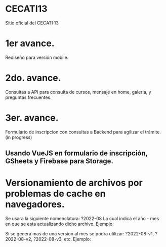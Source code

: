 # CECATI13
Sitio oficial del CECATI 13

# 1er avance.
Rediseño para versión mobile.

# 2do. avance.
Consultas a API para consulta de cursos, mensaje en home, galeria, y preguntas frecuentes.

# 3er. avance.
Formulario de inscripcion con consultas a Backend para agilizar el trámite. (in progress)
## Usando VueJS en formulario de inscripción, GSheets y Firebase para Storage.


# Versionamiento de archivos por problemas de cache en navegadores.
Se usara la siguiente nomenclatura:
?2022-08
La cual indica el año - mes en que se esta actualizando dicho archivo.
Ejemplo:
<link rel="stylesheet" href="./styles.css?2022-08">
<script src="./homepage/homePage.js?2022-08" type="text/javascript"></script>

Si se genera mas de una version al mes se podra utilizar:
?2022-08-v1, ?2022-08-v2, ?2022-08-v3, etc.
Ejemplo:
<link rel="stylesheet" href="./styles.css?2022-08-v-1">
<script src="./homepage/homePage.js?2022-08-v3" type="text/javascript"></script>